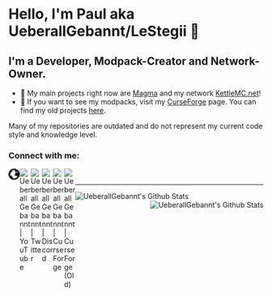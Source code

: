 # Hello, I'm Paul aka UeberallGebannt/LeStegii 👋

## I'm a Developer, Modpack-Creator and Network-Owner.
- 🧺 My main projects right now are [Magma][magma] and my network [KettleMC.net][kettlemc]!
- 🔨 If you want to see my modpacks, visit my [CurseForge][curseforge] page. You can find my old projects [here][curseforge-old].

Many of my repositories are outdated and do not represent my current code style and knowledge level.


### Connect with me:

[<img align="left" alt="kettlemc.net" width="22px" src="https://raw.githubusercontent.com/iconic/open-iconic/master/svg/globe.svg" />][kettlemc]
[<img align="left" alt="UeberallGebannt | YouTube" width="22px" src="https://cdn.jsdelivr.net/npm/simple-icons@v3/icons/youtube.svg" />][youtube]
[<img align="left" alt="UeberallGebannt | Twitter" width="22px" src="https://cdn.jsdelivr.net/npm/simple-icons@v3/icons/twitter.svg" />][twitter]
[<img align="left" alt="UeberallGebannt | Discord" width="22px" src="https://cdn.jsdelivr.net/npm/simple-icons@v3/icons/discord.svg" />][discord]
[<img align="left" alt="UeberallGebannt | CurseForge" width="22px" src="https://cdn.jsdelivr.net/npm/simple-icons@v3/icons/curseforge.svg" />][curseforge]
[<img align="left" alt="UeberallGebannt | CurseForge (Old)" width="22px" src="https://cdn.jsdelivr.net/npm/simple-icons@v3/icons/curseforge.svg" />][curseforge-old]

<br/>

---

<img align="left" alt="UeberallGebannt's Github Stats" src="https://github-readme-stats.vercel.app/api/top-langs/?username=UeberallGebannt&show_icons=true&hide_border=true&theme=radical" />
<img align="right" alt="UeberallGebannt's Github Stats" src="https://github-readme-stats.vercel.app/api?username=UeberallGebannt&show_icons=true&hide_border=true&theme=radical" />


[kettlemc]: https://kettlemc.net
[magma]: https://github.com/magmafoundation/magma
[twitter]: https://twitter.com/ueberallgebannt
[discord]: https://discord.gg/f9P9HEj
[youtube]: https://www.youtube.com/channel/UCM9WaPEk7RclWZyyFcYRAwQ
[curseforge]: https://www.curseforge.com/members/kettlemc_net/projects
[curseforge-old]: https://www.curseforge.com/members/ueberallgebannt/projects
